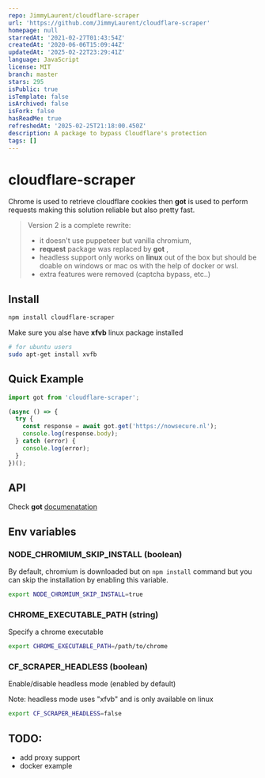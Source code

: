 ```yaml
---
repo: JimmyLaurent/cloudflare-scraper
url: 'https://github.com/JimmyLaurent/cloudflare-scraper'
homepage: null
starredAt: '2021-02-27T01:43:54Z'
createdAt: '2020-06-06T15:09:44Z'
updatedAt: '2025-02-22T23:29:41Z'
language: JavaScript
license: MIT
branch: master
stars: 295
isPublic: true
isTemplate: false
isArchived: false
isFork: false
hasReadMe: true
refreshedAt: '2025-02-25T21:18:00.450Z'
description: A package to bypass Cloudflare's protection
tags: []
---
```


# cloudflare-scraper

Chrome is used to retrieve cloudflare cookies then **got** is used to perform requests making this solution reliable but also pretty fast.

> Version 2 is a complete rewrite: 
> - it doesn't use puppeteer but vanilla chromium,
> - **request** package was replaced by **got** ,
> - headless support only works on **linux** out of the box but should be doable on windows or mac os with the help of docker or wsl.
> - extra features were removed (captcha bypass, etc..)

## Install

```bash
npm install cloudflare-scraper
```

Make sure you alse have **xfvb** linux package installed

```bash
# for ubuntu users
sudo apt-get install xvfb
``` 

## Quick Example

```js
import got from 'cloudflare-scraper';

(async () => {
  try {
    const response = await got.get('https://nowsecure.nl');
    console.log(response.body);
  } catch (error) {
    console.log(error);
  }
})();
```

## API

Check **got** [documenatation](https://github.com/sindresorhus/got#documentation)

## Env variables

### NODE_CHROMIUM_SKIP_INSTALL (boolean)

By default, chromium is downloaded but on `npm install` command but you can skip the installation by enabling this variable.

```bash
export NODE_CHROMIUM_SKIP_INSTALL=true
```

### CHROME_EXECUTABLE_PATH (string)

Specify a chrome executable

```bash
export CHROME_EXECUTABLE_PATH=/path/to/chrome
```

### CF_SCRAPER_HEADLESS (boolean)

Enable/disable headless mode (enabled by default)

Note: headless mode uses "xfvb" and is only available on linux

```bash
export CF_SCRAPER_HEADLESS=false
```

## TODO:

- add proxy support
- docker example
